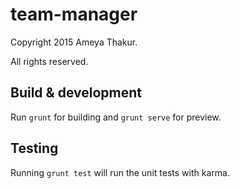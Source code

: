 # team-manager
Copyright 2015 Ameya Thakur.

All rights reserved.

## Build & development

Run `grunt` for building and `grunt serve` for preview.

## Testing

Running `grunt test` will run the unit tests with karma.
